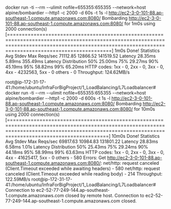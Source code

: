 docker run -ti --rm --ulimit nofile=655355:655355  --network=host alpine/bombardier --http1 -c 2000 -d 60s -t 1s -l http://ec2-3-0-101-88.ap-southeast-1.compute.amazonaws.com:8080/
Bombarding http://ec2-3-0-101-88.ap-southeast-1.compute.amazonaws.com:8080/ for 1m0s using 2000 connection(s)
[=====================================================================================================================================================================================================] 1m0s
Done!
Statistics        Avg      Stdev        Max
Reqs/sec     71112.85   12866.52  141519.52
Latency       28.35ms     5.89ms   355.49ms
Latency Distribution
50%    25.00ms
75%    29.27ms
90%    45.19ms
95%    58.82ms
99%    65.20ms
HTTP codes:
1xx - 0, 2xx - 0, 3xx - 0, 4xx - 4232563, 5xx - 0
others - 0
Throughput:   124.62MB/s


root@ip-172-31-17-41:/home/ubuntu/InfraForBigProject/1_LoadBalancing/L7Loadbalancer# docker run -ti --rm --ulimit nofile=655355:655355  --network=host alpine/bombardier --http1 -c 2000 -d 600s -t 1s -l http://ec2-3-0-101-88.ap-southeast-1.compute.amazonaws.com:8080/
Bombarding http://ec2-3-0-101-88.ap-southeast-1.compute.amazonaws.com:8080/ for 10m0s using 2000 connection(s)
[====================================================================================================================================================================================================] 10m0s
Done!
Statistics        Avg      Stdev        Max
Reqs/sec     69817.63   10984.83  131801.22
Latency       28.83ms     6.58ms      1.01s
Latency Distribution
50%    25.43ms
75%    29.24ms
90%    44.18ms
95%    58.99ms
99%    63.63ms
HTTP codes:
1xx - 0, 2xx - 0, 3xx - 0, 4xx - 41625417, 5xx - 0
others - 580
Errors:
Get http://ec2-3-0-101-88.ap-southeast-1.compute.amazonaws.com:8080/: net/http: request canceled (Client.Timeout exceeded while awaiting headers) - 580
net/http: request canceled (Client.Timeout exceeded while reading body) - 214
Throughput:   122.59MB/s
root@ip-172-31-17-41:/home/ubuntu/InfraForBigProject/1_LoadBalancing/L7Loadbalancer# Connection to ec2-52-77-249-144.ap-southeast-1.compute.amazonaws.com closed by remote host.
Connection to ec2-52-77-249-144.ap-southeast-1.compute.amazonaws.com closed.
